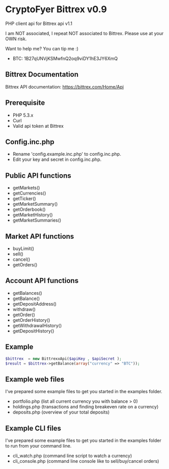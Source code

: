 CryptoFyer Bittrex v0.9
==============

PHP client api for Bittrex api v1.1

I am NOT associated, I repeat NOT associated to Bittrex. Please use at your OWN risk.

Want to help me? You can tip me :)
* BTC: 1B27qUNVjKSMwfnQ2oq9viDY1hE3JY6XmQ


Bittrex Documentation
----
Bittrex API documentation: https://bittrex.com/Home/Api

Prerequisite
----
* PHP 5.3.x
* Curl
* Valid api token at Bittrex


Config.inc.php
----
* Rename 'config.example.inc.php' to config.inc.php.
* Edit your key and secret in config.inc.php.

Public API functions
----
* getMarkets()
* getCurrencies()
* getTicker()
* getMarketSummary()
* getOrderbook()
* getMarketHistory()
* getMarketSummaries()

Market API functions
----
* buyLimit()
* sell()
* cancel()
* getOrders()

Account API functions
----
* getBalances()
* getBalance()
* getDepositAddress()
* withdraw()
* getOrder()
* getOrderHistory()
* getWithdrawalHistory()
* getDepositHistory()

Example
----
```php
$bittrex  = new BittrexxApi($apiKey , $apiSecret );
$result = $bittrex->getBalance(array("currency" => "BTC"));
```

Example web files
----
I've prepared some example files to get you started in the examples folder.
* portfolio.php (list all current currency you with balance > 0)
* holdings.php (transactions and finding breakeven rate on a currency)
* deposits.php (overview of your total deposits)

Example CLI files
----
I've prepared some example files to get you started in the examples folder to run from your command line.
* cli_watch.php (command line script to watch a currency)
* cli_console.php (command line console like to sell/buy/cancel orders)
